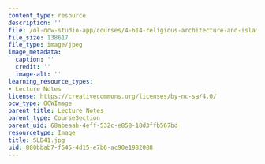 ```yaml
---
content_type: resource
description: ''
file: /ol-ocw-studio-app/courses/4-614-religious-architecture-and-islamic-cultures-fall-2002/880bbab7f5454d15e7b6ac90e1982088_SLD41.jpg
file_size: 138617
file_type: image/jpeg
image_metadata:
  caption: ''
  credit: ''
  image-alt: ''
learning_resource_types:
- Lecture Notes
license: https://creativecommons.org/licenses/by-nc-sa/4.0/
ocw_type: OCWImage
parent_title: Lecture Notes
parent_type: CourseSection
parent_uid: 68abeaab-4eff-532c-e858-18d3ffb567bd
resourcetype: Image
title: SLD41.jpg
uid: 880bbab7-f545-4d15-e7b6-ac90e1982088
---
```

